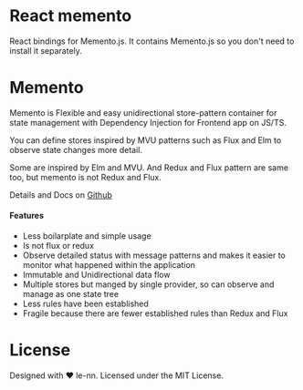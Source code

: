 # React memento

React bindings for Memento.js.
It contains Memento.js so you don't need to install it separately.

# Memento

Memento is Flexible and easy unidirectional store-pattern container for state management with Dependency Injection for Frontend app on JS/TS.

You can define stores inspired by MVU patterns such as Flux and Elm to observe state changes more detail.

Some are inspired by Elm and MVU.
And Redux and Flux pattern are same too, but memento is not Redux and Flux.

Details and Docs on [Github](https://github.com/le-nn/memento)

#### Features

* Less boilarplate and simple usage 
* Is not flux or redux
* Observe detailed status with message patterns and makes it easier to monitor what happened within the application 
* Immutable and Unidirectional data flow
* Multiple stores but manged by single provider, so can observe and manage as one state tree
* Less rules have been established
* Fragile because there are fewer established rules than Redux and Flux

# License
Designed with ♥ le-nn. Licensed under the MIT License.
